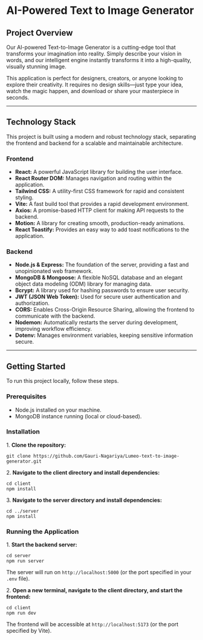  <h1>AI-Powered Text to Image Generator</h1>
        <h2>Project Overview</h2>
        <p>Our AI-powered Text-to-Image Generator is a cutting-edge tool that transforms your imagination into reality. Simply describe your vision in words, and our intelligent engine instantly transforms it into a high-quality, visually stunning image.</p>
        <p>This application is perfect for designers, creators, or anyone looking to explore their creativity. It requires no design skills—just type your idea, watch the magic happen, and download or share your masterpiece in seconds.</p>
        <hr class="section-divider">
        <h2>Technology Stack</h2>
        <p>This project is built using a modern and robust technology stack, separating the frontend and backend for a scalable and maintainable architecture.</p>
        <h3>Frontend</h3>
        <ul>
            <li><strong>React:</strong> A powerful JavaScript library for building the user interface.</li>
            <li><strong>React Router DOM:</strong> Manages navigation and routing within the application.</li>
            <li><strong>Tailwind CSS:</strong> A utility-first CSS framework for rapid and consistent styling.</li>
            <li><strong>Vite:</strong> A fast build tool that provides a rapid development environment.</li>
            <li><strong>Axios:</strong> A promise-based HTTP client for making API requests to the backend.</li>
            <li><strong>Motion:</strong> A library for creating smooth, production-ready animations.</li>
            <li><strong>React Toastify:</strong> Provides an easy way to add toast notifications to the application.</li>
        </ul>
        <h3>Backend</h3>
        <ul>
            <li><strong>Node.js & Express:</strong> The foundation of the server, providing a fast and unopinionated web framework.</li>
            <li><strong>MongoDB & Mongoose:</strong> A flexible NoSQL database and an elegant object data modeling (ODM) library for managing data.</li>
            <li><strong>Bcrypt:</strong> A library used for hashing passwords to ensure user security.</li>
            <li><strong>JWT (JSON Web Token):</strong> Used for secure user authentication and authorization.</li>
            <li><strong>CORS:</strong> Enables Cross-Origin Resource Sharing, allowing the frontend to communicate with the backend.</li>
            <li><strong>Nodemon:</strong> Automatically restarts the server during development, improving workflow efficiency.</li>
<!--             <li><strong>Razorpay:</strong> A secure payment gateway for handling transactions.</li> -->
            <li><strong>Dotenv:</strong> Manages environment variables, keeping sensitive information secure.</li>
        </ul>
        <hr class="section-divider">
        <h2>Getting Started</h2>
        <p>To run this project locally, follow these steps.</p>
        <h3>Prerequisites</h3>
        <ul>
            <li>Node.js installed on your machine.</li>
            <li>MongoDB instance running (local or cloud-based).</li>
        </ul>
        <h3>Installation</h3>
        <p>1. <strong>Clone the repository:</strong></p>
        <pre><code>git clone https://github.com/Gauri-Nagariya/Lumeo-text-to-image-generator.git</code></pre>
        <p>2. <strong>Navigate to the client directory and install dependencies:</strong></p>
        <pre><code>cd client<br>npm install</code></pre>
        <p>3. <strong>Navigate to the server directory and install dependencies:</strong></p>
        <pre><code>cd ../server<br>npm install</code></pre>
        <h3>Running the Application</h3>
        <p>1. <strong>Start the backend server:</strong></p>
        <pre><code>cd server<br>npm run server</code></pre>
        <p>The server will run on <code>http://localhost:5000</code> (or the port specified in your <code>.env</code> file).</p>
        <p>2. <strong>Open a new terminal, navigate to the client directory, and start the frontend:</strong></p>
        <pre><code>cd client<br>npm run dev</code></pre>
        <p>The frontend will be accessible at <code>http://localhost:5173</code> (or the port specified by Vite).</p>
